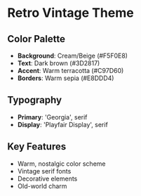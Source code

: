 # Retro Vintage Theme

## Color Palette
- **Background**: Cream/Beige (#F5F0E8)
- **Text**: Dark brown (#3D2817)
- **Accent**: Warm terracotta (#C97D60)
- **Borders**: Warm sepia (#E8DDD4)

## Typography
- **Primary**: 'Georgia', serif
- **Display**: 'Playfair Display', serif

## Key Features
- Warm, nostalgic color scheme
- Vintage serif fonts
- Decorative elements
- Old-world charm

